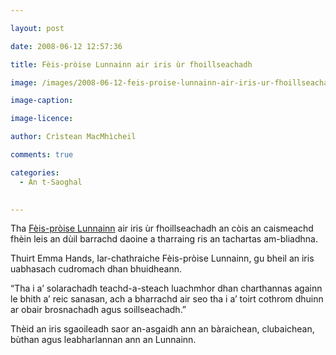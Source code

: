 ```yaml
---

layout: post

date: 2008-06-12 12:57:36

title: Fèis-pròise Lunnainn air iris ùr fhoillseachadh

image: /images/2008-06-12-feis-proise-lunnainn-air-iris-ur-fhoillseachadh.jpg

image-caption:

image-licence:

author: Crìstean MacMhìcheil

comments: true

categories:
  - An t-Saoghal
  

---
```


Tha [Fèis-pròise Lunnainn][1] air iris ùr fhoillseachadh an còis an caismeachd fhèin leis an dùil barrachd daoine a tharraing ris an tachartas am-bliadhna.

<!--more-->

Thuirt Emma Hands, Iar-chathraiche Fèis-pròise Lunnainn, gu bheil an iris uabhasach cudromach dhan bhuidheann.

&#8220;Tha i a&#8217; solarachadh teachd-a-steach luachmhor dhan charthannas againn le bhith a&#8217; reic sanasan, ach a bharrachd air seo tha i a&#8217; toirt cothrom dhuinn ar obair brosnachadh agus soillseachadh.&#8221;

Thèid an iris sgaoileadh saor an-asgaidh ann an bàraichean, clubaichean, bùthan agus leabharlannan ann an Lunnainn.

 [1]: https://prideinlondon.org/

